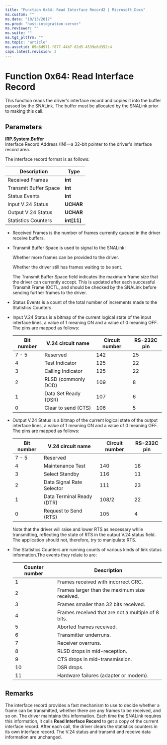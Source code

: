 ```yaml
---
title: "Function 0x64: Read Interface Record2 | Microsoft Docs"
ms.custom: ""
ms.date: "10/13/2017"
ms.prod: "host-integration-server"
ms.reviewer: ""
ms.suite: ""
ms.tgt_pltfrm: ""
ms.topic: "article"
ms.assetid: 69a6d971-f877-44b7-82d5-4539e6d352c4
caps.latest.revision: 3
---
```

# Function 0x64: Read Interface Record
This function reads the driver's interface record and copies it into the buffer passed by the SNALink. The buffer must be allocated by the SNALink prior to making this call.  
  
## Parameters  
 **IRP.System.Buffer**  
 Interface Record Address (IN)—a 32-bit pointer to the driver's interface record area.  
  
 The interface record format is as follows:  
  
|Description|Type|  
|-----------------|----------|  
|Received Frames|**int**|  
|Transmit Buffer Space|**int**|  
|Status Events|**int**|  
|Input V.24 Status|**UCHAR**|  
|Output V.24 Status|**UCHAR**|  
|Statistics Counters|**int[11]**|  
  
-   Received Frames is the number of frames currently queued in the driver receive buffers.  
  
-   Transmit Buffer Space is used to signal to the SNALink:  
  
     Whether more frames can be provided to the driver.  
  
     Whether the driver still has frames waiting to be sent.  
  
     The Transmit Buffer Space field indicates the maximum frame size that the driver can currently accept. This is updated after each successful Transmit Frame IOCTL, and should be checked by the SNALink before sending further frames to the driver.  
  
-   Status Events is a count of the total number of increments made to the Statistics Counters.  
  
-   Input V.24 Status is a bitmap of the current logical state of the input interface lines, a value of 1 meaning ON and a value of 0 meaning OFF. The pins are mapped as follows:  
  
    |Bit number|V.24 circuit name|Circuit number|RS-232C pin|  
    |----------------|-----------------------|--------------------|------------------|  
    |7 - 5|Reserved|142|25|  
    |4|Test Indicator|125|22|  
    |3|Calling Indicator|125|22|  
    |2|RLSD (commonly DCD)|109|8|  
    |1|Data Set Ready (DSR)|107|6|  
    |0|Clear to send (CTS)|106|5|  
  
-   Output V.24 Status is a bitmap of the current logical state of the output interface lines, a value of 1 meaning ON and a value of 0 meaning OFF. The pins are mapped as follows:  
  
    |Bit number|V.24 circuit name|Circuit number|RS-232C pin|  
    |----------------|-----------------------|--------------------|------------------|  
    |7 - 5|Reserved|||  
    |4|Maintenance Test|140|18|  
    |3|Select Standby|116|11|  
    |2|Data Signal Rate Selector|111|23|  
    |1|Data Terminal Ready (DTR)|108/2|22|  
    |0|Request to Send (RTS)|105|4|  
  
     Note that the driver will raise and lower RTS as necessary while transmitting, reflecting the state of RTS in the output V.24 status field. The application should not, therefore, try to manipulate RTS.  
  
-   The Statistics Counters are running counts of various kinds of link status information.The events they relate to are:  
  
    |Counter number|Description|  
    |--------------------|-----------------|  
    |1|Frames received with incorrect CRC.|  
    |2|Frames larger than the maximum size received.|  
    |3|Frames smaller than 32 bits received.|  
    |4|Frames received that are not a multiple of 8 bits.|  
    |5|Aborted frames received.|  
    |6|Transmitter underruns.|  
    |7|Receiver overruns.|  
    |8|RLSD drops in mid-reception.|  
    |9|CTS drops in mid-transmission.|  
    |10|DSR drops.|  
    |11|Hardware failures (adapter or modem).|  
  
## Remarks  
 The interface record provides a fast mechanism to use to decide whether a frame can be transmitted, whether there are any frames to be received, and so on. The driver maintains this information. Each time the SNALink requires this information, it calls **Read Interface Record** to get a copy of the current interface record. After each call, the driver clears the statistics counters in its own interface record. The V.24 status and transmit and receive data information are unchanged.